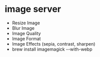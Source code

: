 # image server
- Resize Image
- Blur Image
- Image Quality
- Image Format
- Image Effects (sepia, contrast, sharpen)
- brew install imagemagick --with-webp
